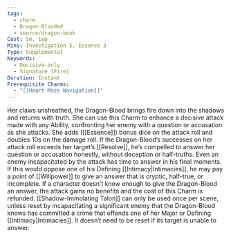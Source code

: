 ```yaml
---
tags:
  - charm
  - Dragon-Blooded
  - source/dragon-book
Cost: 5m, 1wp
Mins: Investigation 5, Essence 3
Type: Supplemental
Keywords:
  - Decisive-only
  - Signature (Fire)
Duration: Instant
Prerequisite Charms:
  - "[[Heart-Maze Navigation]]"
---
```

Her claws unsheathed, the Dragon-Blood brings fire down into the shadows and returns with truth. She can use this Charm to enhance a decisive attack made with any Ability, confronting her enemy with a question or accusation as she attacks. She adds ([[Essence]]) bonus dice on the attack roll and doubles 10s on the damage roll. If the Dragon-Blood’s successes on her attack roll exceeds her target’s [[Resolve]], he’s compelled to answer her question or accusation honestly, without deception or half-truths. Even an enemy incapacitated by the attack has time to answer in his final moments. If this would oppose one of his Defining [[Intimacy|Intimacies]], he may pay a point of [[Willpower]] to give an answer that is cryptic, half-true, or incomplete. If a character doesn’t know enough to give the Dragon-Blood an answer, the attack gains no benefits and the cost of this Charm is refunded. [[Shadow-Immolating Talon]] can only be used once per scene, unless reset by incapacitating a significant enemy that the Dragon-Blood knows has committed a crime that offends one of her Major or Defining [[Intimacy|Intimacies]]. It doesn’t need to be reset if its target is unable to answer.